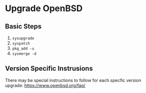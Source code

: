 # Upgrade OpenBSD

## Basic Steps

1. `sysupgrade`
2. `syspatch`
3. `pkg_add -u`
4. `sysmerge -d`

## Version Specific Instrusions

There may be special instructions to follow for each specfic version upgrade:
https://www.openbsd.org/faq/
